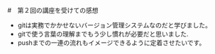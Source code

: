 #　第２回の講座を受けての感想
 * gitは実務でかかせないバージョン管理システムなのだと学びました。  
 * gitで使う言葉の理解までもう少し慣れが必要だと思いました.  
 * pushまでの一連の流れもイメージできるように定着させたいです。　　